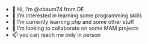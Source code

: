 - 👋 Hi, I’m @obaum74 from DE
- 👀 I’m interested in learning some programming skills
- 🌱 I’m currently learning php and some other stuff
- 💞️ I’m looking to collaborate on some MAM projects
- 📫 you can reach me only in person

<!---
obaum74/obaum74 is a ✨ special ✨ repository because its `README.md` (this file) appears on your GitHub profile.
You can click the Preview link to take a look at your changes.
--->
